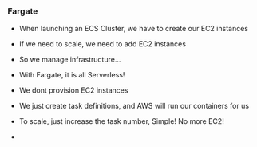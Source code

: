 ### Fargate
- When launching an ECS Cluster, we have to create our EC2 instances
- If we need to scale, we need to add EC2 instances
- So we manage infrastructure...

- With Fargate, it is all Serverless!
- We dont provision EC2 instances
- We just create task definitions, and AWS will run our containers for us
- To scale, just increase the task number, Simple! No more EC2!
-